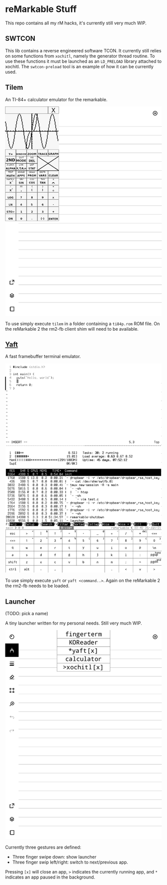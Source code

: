 reMarkable Stuff
================

This repo contains all my rM hacks, it's currently still very much WIP.

SWTCON
------

This lib contains a reverse engineered software TCON. It currently still relies
on some functions from `xochitl`, namely the generator thread routine.
To use these functions it must be launched as an `LD_PRELOAD` library attached to xochitl.
The `swtcon-preload` tool is an example of how it can be currently used.

Tilem
-----

An TI-84+ calculator emulator for the remarkable.

![Screenshot tilem](doc/tilem.png)

To use simply execute `tilem` in a folder containing a `ti84p.rom` ROM file. On the reMarkable 2 the rm2-fb client shim will need to be available.

[Yaft](apps/yaft)
----

A fast framebuffer terminal emulator.

![Screenshot yaft](doc/yaft.png)

To use simply execute `yaft` or `yaft <command..>`. Again on the reMarkable 2 the rm2-fb needs to be loaded.

Launcher
----
(TODO: pick a name)

A tiny launcher written for my personal needs. Still very much WIP.


![Screenshot launcher](doc/launcher.png)

Currently three gestures are defined:
 * Three finger swipe down: show launcher
 * Three finger swip left/right: switch to next/previous app.

Pressing `[x]` will close an app, `>` indicates the currently running app, and `*` indicates an app paused in the background.
